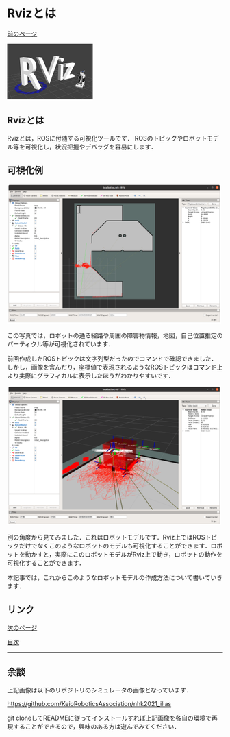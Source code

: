 # Rvizとは

[前のページ](../../fundamental/roslaunch)

<img src='./fig/0.png' width="200" >

## Rvizとは

Rvizとは，ROSに付随する可視化ツールです．
ROSのトピックやロボットモデル等を可視化し，状況把握やデバッグを容易にします．


## 可視化例

<img src='./fig/1.png' width="500" >

この写真では，ロボットの通る経路や周囲の障害物情報，地図，自己位置推定のパーティクル等が可視化されています．

前回作成したROSトピックは文字列型だったのでコマンドで確認できました．しかし，画像を含んだり，座標値で表現されるようなROSトピックはコマンド上より実際にグラフィカルに表示したほうがわかりやすいです．

<img src='./fig/2.png' width="500" >

別の角度から見てみました．これはロボットモデルです．Rviz上ではROSトピックだけでなくこのようなロボットのモデルも可視化することができます．ロボットを動かすと，実際にこのロボットモデルがRviz上で動き，ロボットの動作を可視化することができます．

本記事では，これからこのようなロボットモデルの作成方法について書いていきます．

## リンク

[次のページ](../urdf/)

[目次](../../)



---

## 余談
上記画像は以下のリポジトリのシミュレータの画像となっています．

https://github.com/KeioRoboticsAssociation/nhk2021_ilias

git cloneしてREADMEに従ってインストールすれば上記画像を各自の環境で再現することができるので，興味のある方は遊んでみてください．
